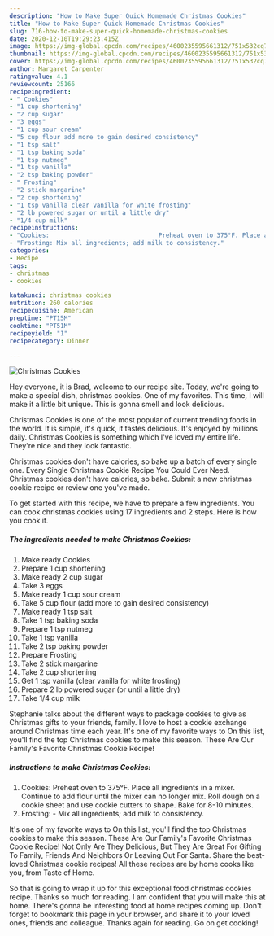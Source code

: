 ```yaml
---
description: "How to Make Super Quick Homemade Christmas Cookies"
title: "How to Make Super Quick Homemade Christmas Cookies"
slug: 716-how-to-make-super-quick-homemade-christmas-cookies
date: 2020-12-10T19:29:23.415Z
image: https://img-global.cpcdn.com/recipes/4600235595661312/751x532cq70/christmas-cookies-recipe-main-photo.jpg
thumbnail: https://img-global.cpcdn.com/recipes/4600235595661312/751x532cq70/christmas-cookies-recipe-main-photo.jpg
cover: https://img-global.cpcdn.com/recipes/4600235595661312/751x532cq70/christmas-cookies-recipe-main-photo.jpg
author: Margaret Carpenter
ratingvalue: 4.1
reviewcount: 25166
recipeingredient:
- " Cookies"
- "1 cup shortening"
- "2 cup sugar"
- "3 eggs"
- "1 cup sour cream"
- "5 cup flour add more to gain desired consistency"
- "1 tsp salt"
- "1 tsp baking soda"
- "1 tsp nutmeg"
- "1 tsp vanilla"
- "2 tsp baking powder"
- " Frosting"
- "2 stick margarine"
- "2 cup shortening"
- "1 tsp vanilla clear vanilla for white frosting"
- "2 lb powered sugar or until a little dry"
- "1/4 cup milk"
recipeinstructions:
- "Cookies:                              Preheat oven to 375°F. Place all ingredients in a mixer. Continue to add flour until the mixer can no longer mix. Roll dough on a cookie sheet and use cookie cutters to shape. Bake for 8-10 minutes."
- "Frosting: Mix all ingredients; add milk to consistency."
categories:
- Recipe
tags:
- christmas
- cookies

katakunci: christmas cookies 
nutrition: 260 calories
recipecuisine: American
preptime: "PT15M"
cooktime: "PT51M"
recipeyield: "1"
recipecategory: Dinner

---
```



![Christmas Cookies](https://img-global.cpcdn.com/recipes/4600235595661312/751x532cq70/christmas-cookies-recipe-main-photo.jpg)

Hey everyone, it is Brad, welcome to our recipe site. Today, we're going to make a special dish, christmas cookies. One of my favorites. This time, I will make it a little bit unique. This is gonna smell and look delicious.

Christmas Cookies is one of the most popular of current trending foods in the world. It is simple, it's quick, it tastes delicious. It's enjoyed by millions daily. Christmas Cookies is something which I've loved my entire life. They're nice and they look fantastic.

Christmas cookies don&#39;t have calories, so bake up a batch of every single one. Every Single Christmas Cookie Recipe You Could Ever Need. Christmas cookies don&#39;t have calories, so bake. Submit a new christmas cookie recipe or review one you&#39;ve made.


To get started with this recipe, we have to prepare a few ingredients. You can cook christmas cookies using 17 ingredients and 2 steps. Here is how you cook it.

<!--inarticleads1-->

##### The ingredients needed to make Christmas Cookies:

1. Make ready  Cookies
1. Prepare 1 cup shortening
1. Make ready 2 cup sugar
1. Take 3 eggs
1. Make ready 1 cup sour cream
1. Take 5 cup flour (add more to gain desired consistency)
1. Make ready 1 tsp salt
1. Take 1 tsp baking soda
1. Prepare 1 tsp nutmeg
1. Take 1 tsp vanilla
1. Take 2 tsp baking powder
1. Prepare  Frosting
1. Take 2 stick margarine
1. Take 2 cup shortening
1. Get 1 tsp vanilla (clear vanilla for white frosting)
1. Prepare 2 lb powered sugar (or until a little dry)
1. Take 1/4 cup milk


Stephanie talks about the different ways to package cookies to give as Christmas gifts to your friends, family. I love to host a cookie exchange around Christmas time each year. It&#39;s one of my favorite ways to On this list, you&#39;ll find the top Christmas cookies to make this season. These Are Our Family&#39;s Favorite Christmas Cookie Recipe! 

<!--inarticleads2-->

##### Instructions to make Christmas Cookies:

1. Cookies:                              Preheat oven to 375°F. Place all ingredients in a mixer. Continue to add flour until the mixer can no longer mix. Roll dough on a cookie sheet and use cookie cutters to shape. Bake for 8-10 minutes.
1. Frosting: - Mix all ingredients; add milk to consistency.


It&#39;s one of my favorite ways to On this list, you&#39;ll find the top Christmas cookies to make this season. These Are Our Family&#39;s Favorite Christmas Cookie Recipe! Not Only Are They Delicious, But They Are Great For Gifting To Family, Friends And Neighbors Or Leaving Out For Santa. Share the best-loved Christmas cookie recipes! All these recipes are by home cooks like you, from Taste of Home. 

So that is going to wrap it up for this exceptional food christmas cookies recipe. Thanks so much for reading. I am confident that you will make this at home. There's gonna be interesting food at home recipes coming up. Don't forget to bookmark this page in your browser, and share it to your loved ones, friends and colleague. Thanks again for reading. Go on get cooking!
